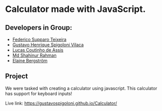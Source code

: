 # Calculator made with JavaScript.

## Developers in Group:

- [Federico Supparo Teixeira](https://github.com/Fedestfedest)
- [Gustavo Henrique Spigoloni Vilaca](https://github.com/gustavospigoloni)
- [Lucas Coutinho de Assis](https://github.com/lcassis10)
- [Md Shahinur Rahman](https://github.com/shahinator)
- [Elaine Bergström](https://github.com/theCorgiCoder)


## Project

We were tasked with creating a calculator using javascript. This calculator has support for keyboard inputs!

Live link: https://gustavospigoloni.github.io/Calculator/

